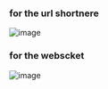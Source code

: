 ### for the url shortnere 
![image](https://github.com/user-attachments/assets/6acf18cb-9115-4282-b96c-c8628d6e746d)
### for the webscket 

![image](https://github.com/user-attachments/assets/56972182-ede6-4951-912f-5c5cf580051a)
